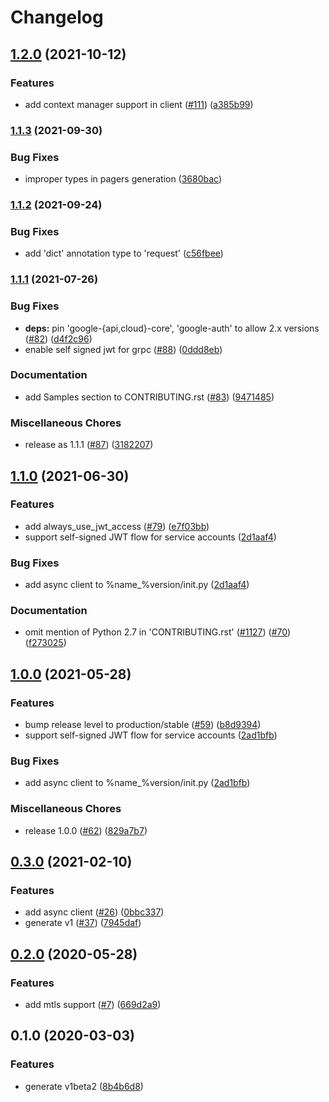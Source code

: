 # Changelog

## [1.2.0](https://www.github.com/googleapis/python-memcache/compare/v1.1.3...v1.2.0) (2021-10-12)


### Features

* add context manager support in client ([#111](https://www.github.com/googleapis/python-memcache/issues/111)) ([a385b99](https://www.github.com/googleapis/python-memcache/commit/a385b993b2473a01256042cc2c560f872c6b8c13))

### [1.1.3](https://www.github.com/googleapis/python-memcache/compare/v1.1.2...v1.1.3) (2021-09-30)


### Bug Fixes

* improper types in pagers generation ([3680bac](https://www.github.com/googleapis/python-memcache/commit/3680bac8c702cc0313b06dbec3c0c6512ac4a58a))

### [1.1.2](https://www.github.com/googleapis/python-memcache/compare/v1.1.1...v1.1.2) (2021-09-24)


### Bug Fixes

* add 'dict' annotation type to 'request' ([c56fbee](https://www.github.com/googleapis/python-memcache/commit/c56fbee0ffedac37a80bca5ca3028c53753ada5a))

### [1.1.1](https://www.github.com/googleapis/python-memcache/compare/v1.1.0...v1.1.1) (2021-07-26)


### Bug Fixes

* **deps:** pin 'google-{api,cloud}-core', 'google-auth' to allow 2.x versions ([#82](https://www.github.com/googleapis/python-memcache/issues/82)) ([d4f2c96](https://www.github.com/googleapis/python-memcache/commit/d4f2c965c13c28f97bda9aa8ab570529747bd68d))
* enable self signed jwt for grpc ([#88](https://www.github.com/googleapis/python-memcache/issues/88)) ([0ddd8eb](https://www.github.com/googleapis/python-memcache/commit/0ddd8eb6c91b799d443e4d09a20adcd25d9ef70a))


### Documentation

* add Samples section to CONTRIBUTING.rst ([#83](https://www.github.com/googleapis/python-memcache/issues/83)) ([9471485](https://www.github.com/googleapis/python-memcache/commit/94714851060def4b68ec065ae435b71ce94f41bc))


### Miscellaneous Chores

* release as 1.1.1 ([#87](https://www.github.com/googleapis/python-memcache/issues/87)) ([3182207](https://www.github.com/googleapis/python-memcache/commit/31822078c9a27c26f303f51106ccb0af587a35e4))

## [1.1.0](https://www.github.com/googleapis/python-memcache/compare/v1.0.0...v1.1.0) (2021-06-30)


### Features

* add always_use_jwt_access ([#79](https://www.github.com/googleapis/python-memcache/issues/79)) ([e7f03bb](https://www.github.com/googleapis/python-memcache/commit/e7f03bb915eb523afcb72ec0d2dd275739f485e5))
* support self-signed JWT flow for service accounts ([2d1aaf4](https://www.github.com/googleapis/python-memcache/commit/2d1aaf439d096857a727752ae129852b279c3658))


### Bug Fixes

* add async client to %name_%version/init.py ([2d1aaf4](https://www.github.com/googleapis/python-memcache/commit/2d1aaf439d096857a727752ae129852b279c3658))


### Documentation

* omit mention of Python 2.7 in 'CONTRIBUTING.rst' ([#1127](https://www.github.com/googleapis/python-memcache/issues/1127)) ([#70](https://www.github.com/googleapis/python-memcache/issues/70)) ([f273025](https://www.github.com/googleapis/python-memcache/commit/f273025fedad32be0b766e40ab99b445f529cd13))

## [1.0.0](https://www.github.com/googleapis/python-memcache/compare/v0.3.0...v1.0.0) (2021-05-28)


### Features

* bump release level to production/stable ([#59](https://www.github.com/googleapis/python-memcache/issues/59)) ([b8d9394](https://www.github.com/googleapis/python-memcache/commit/b8d9394dd34b97ddd68f8c73a5f516ba5294a70c))
* support self-signed JWT flow for service accounts ([2ad1bfb](https://www.github.com/googleapis/python-memcache/commit/2ad1bfbee1f847c1b150b0e1595faba63f42d768))


### Bug Fixes

* add async client to %name_%version/init.py ([2ad1bfb](https://www.github.com/googleapis/python-memcache/commit/2ad1bfbee1f847c1b150b0e1595faba63f42d768))


### Miscellaneous Chores

* release 1.0.0 ([#62](https://www.github.com/googleapis/python-memcache/issues/62)) ([829a7b7](https://www.github.com/googleapis/python-memcache/commit/829a7b7b0cfedb3a18a61158d7aa949b178ae4fe))

## [0.3.0](https://www.github.com/googleapis/python-memcache/compare/v0.2.0...v0.3.0) (2021-02-10)


### Features

* add async client ([#26](https://www.github.com/googleapis/python-memcache/issues/26)) ([0bbc337](https://www.github.com/googleapis/python-memcache/commit/0bbc337594e2a44c51a5b372670d72499592e2e0))
* generate v1 ([#37](https://www.github.com/googleapis/python-memcache/issues/37)) ([7945daf](https://www.github.com/googleapis/python-memcache/commit/7945dafbbee1b21efc733e079044db77e880a10a))

## [0.2.0](https://www.github.com/googleapis/python-memcache/compare/v0.1.0...v0.2.0) (2020-05-28)


### Features

* add mtls support ([#7](https://www.github.com/googleapis/python-memcache/issues/7)) ([669d2a9](https://www.github.com/googleapis/python-memcache/commit/669d2a985877971fb6c1eb0ad97806fbcfcc7399))

## 0.1.0 (2020-03-03)


### Features

* generate v1beta2 ([8b4b6d8](https://www.github.com/googleapis/python-memcache/commit/8b4b6d888b5181deedc87436165e1ed327fe26f5))
